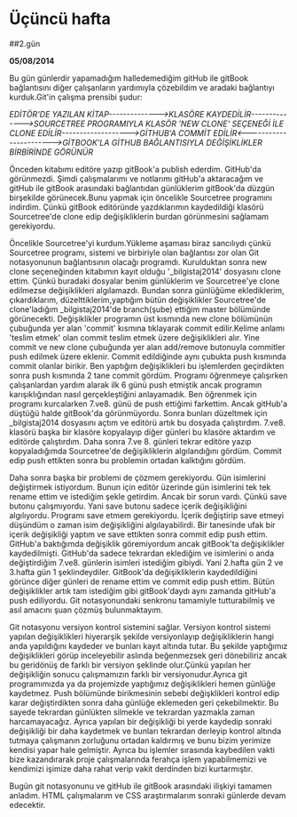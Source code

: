 # Üçüncü hafta

##2.gün

**05/08/2014**

Bu gün günlerdir yapamadığım halledemediğim gitHub ile gitBook bağlantısını diğer çalışanların yardımıyla çözebildim ve aradaki bağlantıyı kurduk.Git'in çalışma prensibi şudur:


*EDİTÖR'DE YAZILAN KİTAP-------------->KLASÖRE KAYDEDİLİR-------------->SOURCETREE PROGRAMIYLA KLASÖR 'NEW CLONE' SEÇENEĞİ İLE CLONE EDİLİR------------------->GİTHUB'A COMMİT EDİLİR<----------------------->GİTBOOK'LA GİTHUB BAĞLANTISIYLA DEĞİŞİKLİKLER BİRBİRİNDE GÖRÜNÜR*

Önceden kitabımı editöre yazıp gitBook'a publish ederdim. GitHub'da görünmezdi. Şimdi çalışmalarımı ve notlarımı gitHub'a aktaracağım ve gitHub ile gitBook arasındaki bağlantıdan günlüklerim gitBook'da düzgün birşekilde görünecek.Bunu yapmak için öncelikle Sourcetree programını indirdim. Çünkü gitBook editöründe yazdıklarımın kaydedildiği klasörü Sourcetree'de clone edip değişikliklerin burdan görünmesini sağlamam gerekiyordu.

Öncelikle Sourcetree'yi kurdum.Yükleme aşaması biraz sancılıydı çünkü Sourcetree programı, sistemi ve birbiriyle olan bağlantısı zor olan Git notasyonunun bağlantısının olacağı programdı. Kurulduktan sonra new clone seçeneğinden kitabımın kayıt olduğu '_bilgistaj2014' dosyasını clone ettim. Çünkü buradaki dosyalar benim günlüklerim ve Sourcetree'ye clone edilmezse değişiklikleri algılamazdı. Bundan sonra günlüğüme eklediklerim, çıkardıklarım, düzelttiklerim,yaptığım bütün değişiklikler Sourcetree'de clone'ladığım _bilgistaj2014'de branch(şube) ettiğim master bölümünde görünecekti. Değişiklikler programın üst kısmında new clone bölümünün çubuğunda yer alan 'commit' kısmına tıklayarak commit edilir.Kelime anlamı 'teslim etmek' olan commit teslim etmek üzere değişiklikleri alır. Yine commit ve new clone çubuğunda yer alan add/remove butonuyla commitler push edilmek üzere eklenir. Commit edildiğinde aynı çubukta push kısmında commit olanlar birikir. Ben yaptığım değişiklikleri bu işlemlerden geçirdikten sonra push kısmında 2 tane commit gördüm. Programı öğrenmeye çalışırken çalışanlardan yardım alarak ilk 6 günü push etmiştik ancak programın karışıklığından nasıl gerçekleştiğini anlayamadık. Ben öğrenmek için programı kurcalarken 7.ve8. günü de push ettiğimi farkettim. Ancak gitHub'a düştüğü halde gitBook'da görünmüyordu. Sonra bunları düzeltmek için _bilgistaj2014 dosyasını açtım ve editörü artık bu dosyada çalıştırdım. 7.ve8. klasörü başka bir klasöre kopyalayıp diğer günleri bu klasöre aktardım ve editörde çalıştırdım. Daha sonra 7.ve 8. günleri tekrar editöre yazıp kopyaladığımda Sourcetree'de değişikliklerin algılandığını gördüm. Commit edip push ettikten sonra bu problemin ortadan kalktığını gördüm.

Daha sonra başka bir problemi de çözmem gerekiyordu. Gün isimlerini değiştirmek istiyordum. Bunun için editör üzerinde gün isimlerini tek tek rename ettim ve istediğim şekle getirdim. Ancak bir sorun vardı. Çünkü save butonu çalışmıyordu. Yani save butonu sadece içerik değişikliğini algılıyordu. Programı save etmem gerekiyordu. İçerik değiştirip save etmeyi düşündüm o zaman isim değişikliğini algılayabilirdi. Bir tanesinde ufak bir içerik değişikliği yaptım ve save ettikten sonra commit edip push ettim. GitHub'a baktığımda değişiklik göremiyordum ancak gitBook'ta değişiklikler kaydedilmişti. GitHub'da sadece tekrardan eklediğim ve isimlerini o anda değiştirdiğim 7.ve8. günlerin isimleri istediğim gibiydi. Yani 2.hafta gün 2 ve 3.hafta gün 1 şeklindeydiler. GitBook'da değişikliklerin kaydedildiğini görünce diğer günleri de rename ettim ve commit edip push ettim. Bütün değişiklikler artık tam istediğim gibi gitBook'daydı aynı zamanda gitHub'a push ediliyordu. Git notasyonundaki senkronu tamamiyle tutturabilmiş ve asıl amacını şuan çözmüş bulunmaktayım.

Git notasyonu versiyon kontrol sistemini sağlar. Versiyon kontrol sistemi yapılan değişiklikleri hiyerarşik şekilde versiyonlayıp değişikliklerin hangi anda yapıldığını kaydeder ve bunları kayıt altında tutar. Bu şekilde yaptığımız değişiklikleri görüp inceleyebilir aslında beğenmezsek geri dönebiliriz ancak bu geridönüş de farklı bir versiyon şeklinde olur.Çünkü yapılan her değişikliğin sonucu çalışmamızın farklı bir versiyonudur.Ayrıca git programımızda ya da projemizde yaptığımız değişiklikleri hemen günlüğe kaydetmez. Push bölümünde birikmesinin sebebi değişklikleri kontrol edip karar değiştirdikten sonra daha günlüğe eklemeden geri çekebilmektir. Bu sayede tekrardan günlükten silmekle ve tekrardan yazmakla zaman harcamayacağız. Ayrıca yapılan bir değişikliği bi yerde kaydedip sonraki değişikliği bir daha kaydetmek ve bunları tekrardan derleyip kontrol altında tutmaya çalışmanın zorluğunu ortadan kaldırmış ve bunu bizim yerimize kendisi yapar hale gelmiştir. Ayrıca bu işlemler sırasında kaybedilen vakti bize kazandırarak proje çalışmalarında ferahça işlem yapabilmemizi ve kendimizi işimize daha rahat verip vakit derdinden bizi kurtarmıştır.

Bugün git notasyonunu ve gitHub ile gitBook arasındaki ilişkiyi tamamen anladım. HTML çalışmalarım ve CSS araştırmalarım sonraki günlerde devam edecektir.

